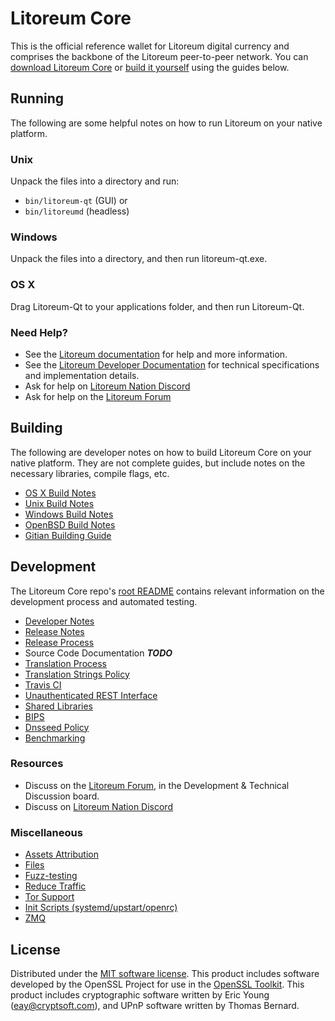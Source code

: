 Litoreum Core
==========

This is the official reference wallet for Litoreum digital currency and comprises the backbone of the Litoreum peer-to-peer network. You can [download Litoreum Core](https://www.litoreum.org/downloads/) or [build it yourself](#building) using the guides below.

Running
---------------------
The following are some helpful notes on how to run Litoreum on your native platform.

### Unix

Unpack the files into a directory and run:

- `bin/litoreum-qt` (GUI) or
- `bin/litoreumd` (headless)

### Windows

Unpack the files into a directory, and then run litoreum-qt.exe.

### OS X

Drag Litoreum-Qt to your applications folder, and then run Litoreum-Qt.

### Need Help?

* See the [Litoreum documentation](https://docs.litoreum.org)
for help and more information.
* See the [Litoreum Developer Documentation](https://litoreum-docs.github.io/) 
for technical specifications and implementation details.
* Ask for help on [Litoreum Nation Discord](http://litoreumchat.org)
* Ask for help on the [Litoreum Forum](https://litoreum.org/forum)

Building
---------------------
The following are developer notes on how to build Litoreum Core on your native platform. They are not complete guides, but include notes on the necessary libraries, compile flags, etc.

- [OS X Build Notes](build-osx.md)
- [Unix Build Notes](build-unix.md)
- [Windows Build Notes](build-windows.md)
- [OpenBSD Build Notes](build-openbsd.md)
- [Gitian Building Guide](gitian-building.md)

Development
---------------------
The Litoreum Core repo's [root README](/README.md) contains relevant information on the development process and automated testing.

- [Developer Notes](developer-notes.md)
- [Release Notes](release-notes.md)
- [Release Process](release-process.md)
- Source Code Documentation ***TODO***
- [Translation Process](translation_process.md)
- [Translation Strings Policy](translation_strings_policy.md)
- [Travis CI](travis-ci.md)
- [Unauthenticated REST Interface](REST-interface.md)
- [Shared Libraries](shared-libraries.md)
- [BIPS](bips.md)
- [Dnsseed Policy](dnsseed-policy.md)
- [Benchmarking](benchmarking.md)

### Resources
* Discuss on the [Litoreum Forum](https://litoreum.org/forum), in the Development & Technical Discussion board.
* Discuss on [Litoreum Nation Discord](http://litoreumchat.org)

### Miscellaneous
- [Assets Attribution](assets-attribution.md)
- [Files](files.md)
- [Fuzz-testing](fuzzing.md)
- [Reduce Traffic](reduce-traffic.md)
- [Tor Support](tor.md)
- [Init Scripts (systemd/upstart/openrc)](init.md)
- [ZMQ](zmq.md)

License
---------------------
Distributed under the [MIT software license](/COPYING).
This product includes software developed by the OpenSSL Project for use in the [OpenSSL Toolkit](https://www.openssl.org/). This product includes
cryptographic software written by Eric Young ([eay@cryptsoft.com](mailto:eay@cryptsoft.com)), and UPnP software written by Thomas Bernard.

